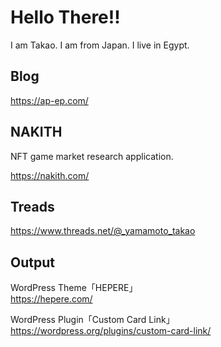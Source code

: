 # Hello There!!
I am Takao. I am from Japan. I live in Egypt.<br>

## Blog
https://ap-ep.com/

## NAKITH
NFT game market research application.

https://nakith.com/

## Treads
https://www.threads.net/@_yamamoto_takao

## Output
WordPress Theme「HEPERE」<br>
https://hepere.com/<br>

WordPress Plugin「Custom Card Link」<br>
https://wordpress.org/plugins/custom-card-link/
